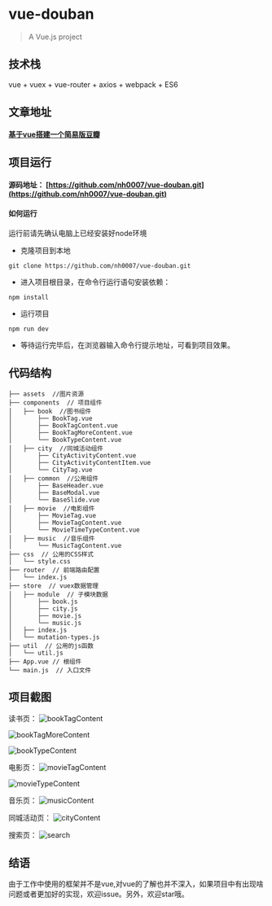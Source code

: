 # vue-douban

> A Vue.js project

## 技术栈

vue + vuex + vue-router + axios + webpack + ES6

## 文章地址

#### [基于vue搭建一个简易版豆瓣](https://juejin.im/post/5aa686f86fb9a028c42ddadb)

## 项目运行

#### 源码地址： [https://github.com/nh0007/vue-douban.git](https://github.com/nh0007/vue-douban.git)

#### 如何运行
运行前请先确认电脑上已经安装好node环境

 - 克隆项目到本地

```shell
git clone https://github.com/nh0007/vue-douban.git
```

 - 进入项目根目录，在命令行运行语句安装依赖：

```shell
npm install
```

 - 运行项目

```shell
npm run dev
```

 - 等待运行完毕后，在浏览器输入命令行提示地址，可看到项目效果。

## 代码结构
```shell
├── assets  //图片资源
├── components  // 项目组件
│   ├── book  //图书组件
│       ├── BookTag.vue
│       ├── BookTagContent.vue
│       ├── BookTagMoreContent.vue
│       └── BookTypeContent.vue
│   ├── city  //同城活动组件
│       ├── CityActivityContent.vue
│       ├── CityActivityContentItem.vue
│       └── CityTag.vue
│   ├── common  //公用组件
│       ├── BaseHeader.vue
│       ├── BaseModal.vue
│       └── BaseSlide.vue
│   ├── movie  //电影组件
│       ├── MovieTag.vue
│       ├── MovieTagContent.vue
│       └── MovieTimeTypeContent.vue
│   ├── music  //音乐组件
│       └── MusicTagContent.vue
├── css  // 公用的CSS样式
│   └── style.css
├── router  // 前端路由配置
│   └── index.js
├── store  // vuex数据管理
│   ├── module  // 子模块数据
│       ├── book.js
│       ├── city.js
│       ├── movie.js
│       └── music.js
│   ├── index.js
│   └── mutation-types.js
├── util  // 公用的js函数
│   └── util.js
├── App.vue // 根组件
└── main.js  // 入口文件
```

## 项目截图
读书页：
![bookTagContent](https://github.com/nh0007/vue-douban/raw/master/screenshot/bookTagContent.png)

![bookTagMoreContent](https://github.com/nh0007/vue-douban/raw/master/screenshot/bookTagMoreContent.png)

![bookTypeContent](https://github.com/nh0007/vue-douban/raw/master/screenshot/bookTypeContent.png)

电影页：
![movieTagContent](https://github.com/nh0007/vue-douban/raw/master/screenshot/movieTagContent.png)

![movieTypeContent](https://github.com/nh0007/vue-douban/raw/master/screenshot/movieTypeContent.png)

音乐页：
![musicContent](https://github.com/nh0007/vue-douban/raw/master/screenshot/musicContent.png)

同城活动页：
![cityContent](https://github.com/nh0007/vue-douban/raw/master/screenshot/cityContent.png)

搜索页：
![search](https://github.com/nh0007/vue-douban/raw/master/screenshot/search.png)

## 结语
由于工作中使用的框架并不是vue,对vue的了解也并不深入，如果项目中有出现啥问题或者更加好的实现，欢迎issue。另外，欢迎star哦。
